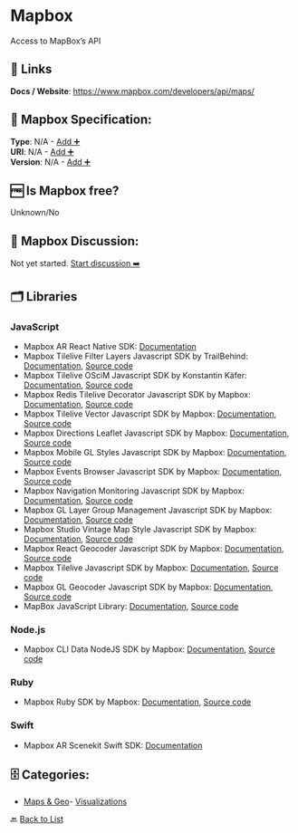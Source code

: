 # Mapbox

Access to MapBox’s API

##  🔗 Links
**Docs / Website**: https://www.mapbox.com/developers/api/maps/

## 🧬 Mapbox Specification:
**Type**: N/A - [Add ➕](https://github.com/apis-list/apis-list/edit/main/apis/mapbox/mapbox.yaml)  
**URI**: N/A - [Add ➕](https://github.com/apis-list/apis-list/edit/main/apis/mapbox/mapbox.yaml)  
**Version**: N/A - [Add ➕](https://github.com/apis-list/apis-list/edit/main/apis/mapbox/mapbox.yaml)

## 🆓 Is Mapbox free?
 Unknown/No 

## 💬 Mapbox Discussion:
Not yet started. [Start discussion ➡️](https://github.com/apis-list/apis-list/discussions/new)

## 🗂️ Libraries
### JavaScript
- Mapbox AR React Native SDK: [Documentation](https://github.com/mapbox/react-native-mapbox-ar)
- Mapbox Tilelive Filter Layers Javascript SDK by TrailBehind: [Documentation](https://github.com/mapbox/tilelive), [Source code](https://github.com/trailbehind/tilelive-filter-layers)
- Mapbox Tilelive OSciM Javascript SDK by Konstantin Käfer: [Documentation](https://github.com/kkaefer/tilelive-oscim/blob/master/README.md), [Source code](https://github.com/kkaefer/tilelive-oscim)
- Mapbox Redis Tilelive Decorator Javascript SDK by Mapbox: [Documentation](https://www.mapbox.com/vector-tiles/), [Source code](https://github.com/mapbox/tilelive-decorator)
- Mapbox Tilelive Vector Javascript SDK by Mapbox: [Documentation](https://github.com/mapbox/tilelive/blob/master/API.md), [Source code](https://github.com/mapbox/tilelive-vector)
- Mapbox Directions Leaflet Javascript SDK by Mapbox: [Documentation](https://github.com/mapbox/mapbox-directions.js/blob/mb-pages/API.md), [Source code](https://github.com/mapbox/mapbox-directions.js)
- Mapbox Mobile GL Styles Javascript SDK by Mapbox: [Documentation](https://www.mapbox.com/mapbox-gl-js/api/), [Source code](https://github.com/mapbox/mapbox-gl-styles)
- Mapbox Events Browser Javascript SDK by Mapbox: [Documentation](https://www.mapbox.com/mapbox-gl-js/api/#events), [Source code](https://github.com/mapbox/mapbox-events)
- Mapbox Navigation Monitoring Javascript SDK by Mapbox: [Documentation](https://www.mapbox.com/directions/), [Source code](https://github.com/mapbox/navigation.js)
- Mapbox GL Layer Group Management Javascript SDK by Mapbox: [Documentation](https://www.mapbox.com/mapbox-gl-js/plugins/), [Source code](https://github.com/mapbox/mapbox-gl-layer-groups)
- Mapbox Studio Vintage Map Style Javascript SDK by Mapbox: [Documentation](https://www.mapbox.com/mapbox-studio/), [Source code](https://github.com/mapbox/mapbox-gl-vintage-style)
- Mapbox React Geocoder Javascript SDK by Mapbox: [Documentation](https://www.mapbox.com/geocoding/#for-developers), [Source code](https://github.com/mapbox/react-geocoder)
- Mapbox Tilelive Javascript SDK by Mapbox: [Documentation](https://www.mapbox.com/about/open/), [Source code](https://github.com/mapbox/tilelive)
- Mapbox GL Geocoder Javascript SDK by Mapbox: [Documentation](https://www.mapbox.com/api-documentation/#geocoding), [Source code](https://github.com/mapbox/mapbox-gl-geocoder)
- MapBox JavaScript Library: [Documentation](https://www.mapbox.com/mapbox.js/api/v2.1.2/), [Source code](https://github.com/mapbox/mapbox.js/)
### Node.js
- Mapbox CLI Data NodeJS SDK by Mapbox: [Documentation](https://www.mapbox.com/data-platform/), [Source code](https://github.com/mapbox/mapbox-data-cli)
### Ruby
- Mapbox Ruby SDK by Mapbox: [Documentation](https://github.com/mapbox/mapbox-sdk-rb/blob/master/README.md), [Source code](https://github.com/mapbox/mapbox-sdk-rb)
### Swift
- Mapbox AR Scenekit Swift SDK: [Documentation](https://github.com/mapbox/mapbox-scenekit)


## 🗄️ Categories:
- [Maps & Geo](https://github.com/apis-list/apis-list#maps--geo-)- [Visualizations](https://github.com/apis-list/apis-list#visualizations-)

🔙  [Back to List](https://github.com/apis-list/apis-list)
